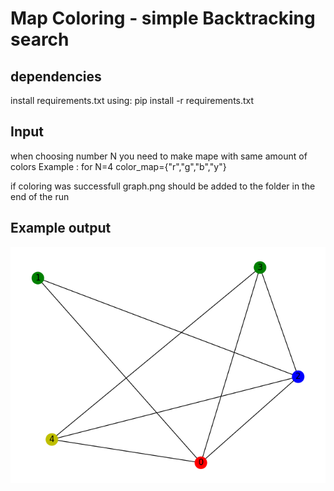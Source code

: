 # Map Coloring - simple Backtracking search

## dependencies

install requirements.txt using: pip install -r requirements.txt

## Input

when choosing number N you need to make mape with same amount of colors
Example : for N=4 color_map={"r","g","b","y"}

if coloring was successfull graph.png should be added to the folder in the end of the run

## Example output

![](example_output\graph.png)
